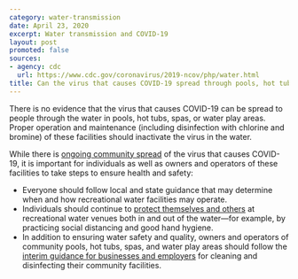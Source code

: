 ```yaml
---
category: water-transmission
date: April 23, 2020
excerpt: Water transmission and COVID-19
layout: post
promoted: false
sources:
- agency: cdc
  url: https://www.cdc.gov/coronavirus/2019-ncov/php/water.html
title: Can the virus that causes COVID-19 spread through pools, hot tubs, spas, and water play areas?
---
```


There is no evidence that the virus that causes COVID-19 can be spread to people through the water in pools, hot tubs, spas, or water play areas. Proper operation and maintenance (including disinfection with chlorine and bromine) of these facilities should inactivate the virus in the water.

While there is [ongoing community spread](https://www.cdc.gov/coronavirus/2019-ncov/cases-updates/cases-in-us.html) of the virus that causes COVID-19, it is important for individuals as well as owners and operators of these facilities to take steps to ensure health and safety:

- Everyone should follow local and state guidance that may determine when and how recreational water facilities may operate.
- Individuals should continue to [protect themselves and others](https://www.cdc.gov/coronavirus/2019-ncov/prevent-getting-sick/prevention.html) at recreational water venues both in and out of the water—for example, by practicing social distancing and good hand hygiene.
- In addition to ensuring water safety and quality, owners and operators of community pools, hot tubs, spas, and water play areas should follow the [interim guidance for businesses and employers](https://www.cdc.gov/coronavirus/2019-ncov/community/organizations/cleaning-disinfection.html) for cleaning and disinfecting their community facilities.